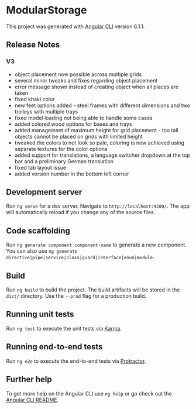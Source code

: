 # ModularStorage

This project was generated with [Angular CLI](https://github.com/angular/angular-cli) version 6.1.1.

## Release Notes

### V3

- object placement now possible across multiple grids
- several minor tweaks and fixes regarding object placement
- error message shown instead of creating object when all places are taken
- fixed khaki color
- new feet options added - steel frames with different dimensions and two trolleys with multiple trays
- fixed model loading not being able to handle some cases
- added colored wood options for bases and trays
- added management of maximum height for grid placement - too tall objects cannot be placed on grids with limited height
- tweaked the colors to not look so pale, coloring is now achieved using separate textures for the color options
- added support for translations, a language switcher dropdown at the top bar and a preliminary German translation
- fixed tab layout issue
- added version number in the bottom left corner

## Development server

Run `ng serve` for a dev server. Navigate to `http://localhost:4200/`. The app will automatically reload if you change any of the source files.

## Code scaffolding

Run `ng generate component component-name` to generate a new component. You can also use `ng generate directive|pipe|service|class|guard|interface|enum|module`.

## Build

Run `ng build` to build the project. The build artifacts will be stored in the `dist/` directory. Use the `--prod` flag for a production build.

## Running unit tests

Run `ng test` to execute the unit tests via [Karma](https://karma-runner.github.io).

## Running end-to-end tests

Run `ng e2e` to execute the end-to-end tests via [Protractor](http://www.protractortest.org/).

## Further help

To get more help on the Angular CLI use `ng help` or go check out the [Angular CLI README](https://github.com/angular/angular-cli/blob/master/README.md).
